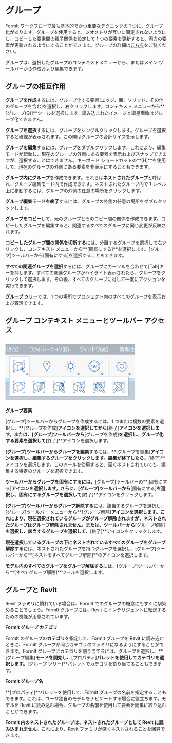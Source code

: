 # グループ

FormIt ワークフローで最も基本的でかつ重要なテクニックの 1 つに、グループ化があります。グループを使用すると、ジオメトリが互いに固定されないようにし、コピーした要素間の親子関係を設定して 1 つの要素を更新すると、両方の要素が更新されるようにすることができます。グループの詳細は[こちら](../formit-primer/part-i/grouping-objects.md)をご覧ください。

グループは、選択したグループのコンテキストメニューから、またはメイン ツールバーから作成および編集できます。

## グループの相互作用

**グループを作成**するには、グループ化する要素\(エッジ、面、ソリッド、その他のグループを含む\)を選択し、右クリックします。コンテキスト メニューから**[グループ\(G\)]**ツールを選択します。読み込まれたイメージと衛星画像はグループ化できません。

**グループを選択**するには、グループをシングルクリックします。グループを選択すると破線が表示されます。この線はグループの合計サイズを示します。

**グループを編集**するには、グループをダブルクリックします。これにより、編集モードが起動し、現在のグループの外側にある要素を表示およびスナップできますが、選択することはできません。キーボード ショートカットの**[H]**を使用して、現在のグループの外側にある要素を非表示にすることもできます。

**グループ内にグループ**を作成できます。それらは**ネストされたグループ**と呼ばれ、グループ編集モード内で作成できます。ネストされたグループ内で 1 レベル上に移動するには、グループの外側の任意の場所をクリックします。

**グループ編集モードを終了**するには、グループの外側の任意の場所をダブルクリックします。

**グループをコピー**して、元のグループとそのコピー間の関係を作成できます。コピーしたグループを編集すると、関連するすべてのグループに同じ変更が反映されます。

**コピーしたグループ間の関係を切断する**には、分離するグループを選択して右クリックし、コンテキスト メニューから**[固有にする]**を選択します。[グループ]ツールバーから[固有にする]を選択することもできます。

**すべての関連グループを選択**するには、グループにカーソルを合わせて[Tab]キーを押します。すべての関連グループがハイライト表示されたら、グループをクリックして選択します。その後、すべてのグループに対して一度にアクションを実行できます。

[**グループ ツリー**](groups-tree.md)では、1 つの場所でプロジェクト内のすべてのグループを表示および管理できます。

## グループ コンテキスト メニューとツールバー アクセス

## ![](../.gitbook/assets/grouptoolbar.png)

**グループ要素**

[グループ]ツールバーからグループを作成するには、1 つまたは複数の要素を選択し、**[グループを作成]**アイコンを選択してから**[終了]**アイコンを選択します。または、[グループ]ツールバーから**[グループを作成]**を選択し、グループ化する要素を選択して**[終了]**アイコンを選択します。

**[グループ]ツールバーからグループを編集**するには、**[グループを編集]**アイコンを選択し、編集するグループをクリックします。編集が終了したら、**[終了]**アイコンを選択します。このツールを使用すると、深くネストされていても、編集する特定のグループを選択できます。

**ツールバーからグループを固有にするには、**[グループ]ツールバーの**[固有にする]**アイコンを選択します。さらに、[グループ]ツールバーから**[固有にする]**を選択し、固有にするグループを選択して**[終了]**アイコンをクリックします。

**[グループ]ツールバーからグループ解除する**には、該当するグループを選択し、[グループ]ツールバー メニューから**[グループ解除]**アイコンを選択します。これにより、現在選択されているグループがグループ解除されますが、ネストされたグループはグループ解除されません。または、ツールバーから**[グループ解除]**を選択し、該当するグループを選択して、**[終了]**アイコンをクリックします。

**現在選択しているグループの下にネストされているすべてのグループをグループ解除する**には、ネストされたグループを持つグループを選択し、[グループ]ツールバーから**[ネストをすべてグループ解除]**のアイコンを選択します。

**モデル内のすべてのグループをグループ解除する**には、[グループ]ツールバーから**[すべてグループ解除]**ツールを選択します。

## グループと Revit

Revit **ファミリ**に慣れている場合は、FormIt でのグループの概念にもすぐに馴染めることでしょう。FormIt グループには、Revit にインテリジェントに転送するための機能が用意されています。

**FormIt グループ カテゴリ**

FormIt のグループの**カテゴリ**を指定して、FormIt グループを Revit に読み込むときに、FormIt グループが同じカテゴリのファミリになるようにすることができます。FormIt グループにカテゴリを割り当てるには、グループを選択し、**[グループ編集]**モードを開始し、**[プロパティ]**パレットを使用してカテゴリを選択します。**[グループ ツリー]**パレットでカテゴリを割り当てることもできます。

**FormIt グループ名**

**[プロパティ]**パレットを使用して、FormIt グループの名前を指定することもできます。これは、ユーザ独自のモデルをナビゲートする場合に役立ちます。モデルを Revit に読み込む場合、グループの名前を使用して要素を簡単に絞り込むことができます。

**FormIt 内のネストされたグループは、ネストされたグループとして Revit に読み込まれません**。これにより、Revit ファミリが深くネストされることを回避できます。

